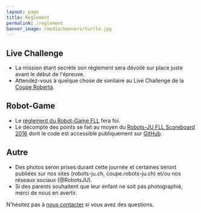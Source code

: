 ```yaml
---
layout: page
title: Règlement
permalink: /reglement
banner_image: /media/banners/turtle.jpg
---
```


## Live Challenge

- La mission étant secrète son règlement sera dévoilé sur place juste avant le début de l'épreuve.
- Attendez-vous à quelque chose de similaire au Live Challenge de la [Coupe Roberta](http://sps.epfl.ch/CoupeRoberta).

## Robot-Game

- Le [règlement du Robot-Game FLL](http://sps.epfl.ch/fll-regles) fera foi.
- Le décompte des points se fait au moyen du [Robots-JU FLL Scoreboard 2016](https://fll-scoreboard-2016.robots-ju.ch/) dont le code est accessible publiquement sur [GitHub](https://github.com/robots-ju/fll-scoreboard-2016).

## Autre

- Des photos seron prises durant cette journée et certaines seront publiées sur nos sites (robots-ju.ch, coupe.robots-ju.ch) et/ou nos réseaux sociaux (@RobotsJU).
- Si des parents souhaitent que leur enfant ne soit pas photographié, merci de nous en avertir.

N'hésitez pas à [nous contacter](/contact) si vous avez des questions.
